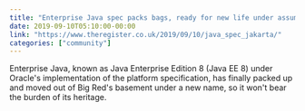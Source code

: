 ```yaml
---
title: "Enterprise Java spec packs bags, ready for new life under assumed name – Jakarta"
date: 2019-09-10T05:10:00-00:00
link: "https://www.theregister.co.uk/2019/09/10/java_spec_jakarta/"
categories: ["community"]
---
```


Enterprise Java, known as Java Enterprise Edition 8 (Java EE 8) under Oracle's implementation of the platform specification, has finally packed up and moved out of Big Red's basement under a new name, so it won't bear the burden of its heritage.